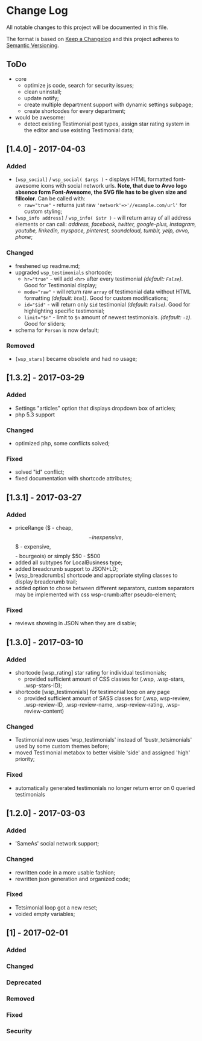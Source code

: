 # Change Log
All notable changes to this project will be documented in this file.

The format is based on [Keep a Changelog](http://keepachangelog.com/)
and this project adheres to [Semantic Versioning](http://semver.org/).

## ToDo
- core
  - optimize js code, search for security issues;
  - clean uninstall;
  - update notify;
  - create multiple department support with dynamic settings subpage;
  - create shortcodes for every department;
- would be awesome:
  - detect existing Testimonial post types, assign star rating system in the editor and use existing Testimonial data;

## [1.4.0] - 2017-04-03
### Added
- `[wsp_social]` / `wsp_social( $args )` - displays HTML formatted font-awesome icons with social network urls. **Note, that due to Avvo logo absence form Font-Awesome, the SVG file has to be given size and fillcolor.** Can be called with:
  - `raw="true"` - returns just raw `'network'=>'//example.com/url'` for custom styling;
- `[wsp_info address]` / `wsp_info( $str )` - will return array of all address elements or can call: *address, facebook, twitter, google-plus, instagram, youtube, linkedin, myspace, pinterest, soundcloud, tumblr, yelp, avvo, phone*;

### Changed
- freshened up readme.md;
- upgraded `wsp_testimonials` shortcode;
  - `hr="true"` - will add `<hr>` after every testimonial *(default: `False`)*. Good for Testimonial display;
  - `mode="raw"` - will return raw `array` of testimonial data without HTML formatting *(default: `html`)*. Good for custom modifications;
  - `id="$id"` - will return only `$id` testimonial *(default: `False`)*. Good for highlighting specific testimonial;
  - `limit="$n"` - limit to `$n` amount of newest testimonials. *(default: `-1`)*. Good for sliders;
- schema for `Person` is now default;

### Removed
- `[wsp_stars]` became obsolete and had no usage;

## [1.3.2] - 2017-03-29
### Added
- Settings "articles" option that displays dropdown box of articles;
- php 5.3 support

### Changed
- optimized php, some conflicts solved;

### Fixed
 - solved "id" conflict;
 - fixed documentation with shortcode attributes;

## [1.3.1] - 2017-03-27
### Added
- priceRange ($ - cheap, $$ - inexpensive, $$$ - expensive, $$$$ - bourgeois) or simply $50 - $500
- added all subtypes for LocalBusiness type;
- added breadcrumb support to JSON+LD;
- [wsp_breadcrumbs] shortcode and appropriate styling classes to display breadcrumb trail;
 - added option to chose between different separators, custom separators may be implemented with css wsp-crumb:after pseudo-element;

### Fixed
- reviews showing in JSON when they are disable;

## [1.3.0] - 2017-03-10
### Added
- shortcode [wsp_rating] star rating for individual testimonials;
  - provided sufficient amount of CSS classes for (.wsp, .wsp-stars, .wsp-stars-ID);
- shortcode [wsp_testimonials] for testimonial loop on any page
  - provided sufficient amount of SASS classes for (.wsp, wsp-review, .wsp-review-ID, .wsp-review-name, .wsp-review-rating, .wsp-review-content)

### Changed
- Testimonial now uses 'wsp_testimonials' instead of 'bustr_tetsimonials' used by some custom themes before;
- moved Testimonial metabox to better visible 'side' and assigned 'high' priority;

### Fixed
- automatically generated testimonials no longer return error on 0 queried testimonials

## [1.2.0] - 2017-03-03
### Added
- 'SameAs' social network support;

### Changed
- rewritten code in a more usable fashion;
- rewritten json generation and organized code;

### Fixed
- Tetsimonial loop got a new reset;
- voided empty variables;


## [1] - 2017-02-01
### Added
### Changed
### Deprecated
### Removed
### Fixed
### Security
